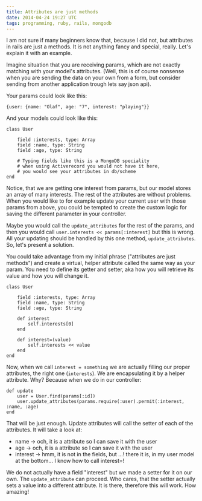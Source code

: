 ```yaml
---
title: Attributes are just methods
date: 2014-04-24 19:27 UTC
tags: programming, ruby, rails, mongodb
---
```


I am not sure if many beginners know that, because I did not, but attributes in rails are just a methods.
It is not anything fancy and special, really. Let's explain it with an example.

Imagine situation that you are receiving
params, which are not exactly matching with your model's attributes. (Well, this is of course
nonsense when you are sending the data on your own from a form, but consider sending from
another application trough lets say json api).

Your params could look like this:

```
{user: {name: "Olaf", age: "7", interest: "playing"}}
```

And your models could look like this:

```
class User

    field :interests, type: Array
    field :name, type: String
    field :age, type: String

    # Typing fields like this is a MongoDB speciality
    # when using Activerecord you would not have it here,
    # you would see your attributes in db/scheme
end
```
Notice, that we are getting one interest from params, but our model stores an array of many interests.
The rest of the attributes are without problems.
When you would like to for example update your current user with those params from above,
you could be tempted to create the custom logic for saving the different parameter in your controller.

Maybe you would call the `update_attributes` for the rest of the params, and then you would
call `user.interests << params[:interest]` but this is wrong. All your updating should
be handled by this one method, `update_attributes`. So, let's present a solution.

You could take advantage from my initial phrase ("attributes are just methods") and create a
virtual, helper attribute called the same way as your param. You need to define its getter and
setter, aka how you will retrieve its value and how you will change it.

```
class User

    field :interests, type: Array
    field :name, type: String
    field :age, type: String

    def interest
        self.interests[0]
    end

    def interest=(value)
        self.interests << value
    end
end
```

Now, when we call `interest = something` we are actually filling our proper attributes, the right
one (`interests`). We are encapsulating it by a helper attribute. Why?
Because when we do in our controller:

```
def update
    user = User.find(params[:id])
    user.update_attributes(params.require(:user).permit(:interest, :name, :age)
end
```

That will be just enough. Update attributes will call the setter of each of the attributes. It will take a look at:

- name -> och, it is a attribute so I can save it with the user
- age -> och, it is a attribute so I can save it with the user
- interest -> hmm, it is not in the fields, but ...! there it is, in my user model at the bottom... I know how to call interest=!

We do not actually have a field "interest" but we made a setter for it on our own. The `update_attribute` can proceed.
Who cares, that the setter actually sets a value into a different attribute. It is there, therefore this will work.
How amazing!